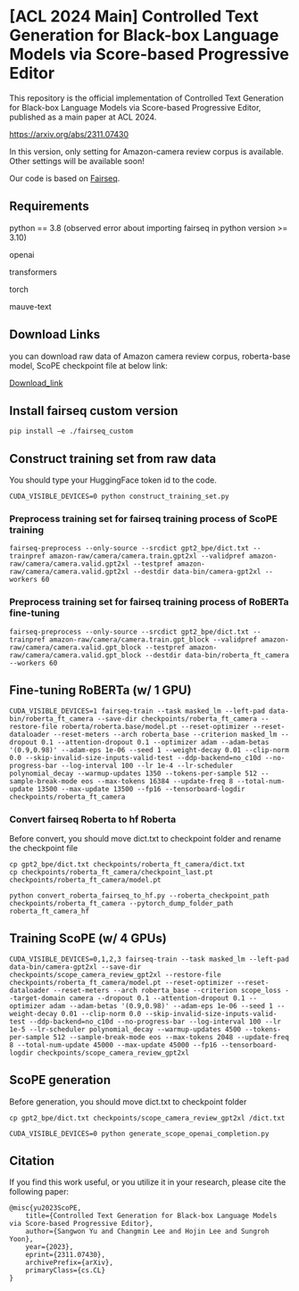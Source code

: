 # [ACL 2024 Main] Controlled Text Generation for Black-box Language Models via Score-based Progressive Editor

This repository is the official implementation of Controlled Text Generation for Black-box Language Models via Score-based Progressive Editor, published as a main paper at ACL 2024.

https://arxiv.org/abs/2311.07430

In this version, only setting for Amazon-camera review corpus is available. Other settings will be available soon!

Our code is based on [Fairseq](https://github.com/facebookresearch/fairseq).

## Requirements
python == 3.8 (observed error about importing fairseq in python version >= 3.10)

openai

transformers

torch

mauve-text

## Download Links
you can download raw data of Amazon camera review corpus, roberta-base model, ScoPE checkpoint file at below link:

[Download_link](https://drive.google.com/drive/folders/1JNbESAlh3ZtK_0DgyGXHsb2YmZm8LS6O?usp=sharing)

## Install fairseq custom version
```
pip install –e ./fairseq_custom
```

## Construct training set from raw data
You should type your HuggingFace token id to the code.
```
CUDA_VISIBLE_DEVICES=0 python construct_training_set.py
```

### Preprocess training set for fairseq training process of ScoPE training
```
fairseq-preprocess --only-source --srcdict gpt2_bpe/dict.txt --trainpref amazon-raw/camera/camera.train.gpt2xl --validpref amazon-raw/camera/camera.valid.gpt2xl --testpref amazon-raw/camera/camera.valid.gpt2xl --destdir data-bin/camera-gpt2xl --workers 60
```

### Preprocess training set for fairseq training process of RoBERTa fine-tuning
```
fairseq-preprocess --only-source --srcdict gpt2_bpe/dict.txt --trainpref amazon-raw/camera/camera.train.gpt_block --validpref amazon-raw/camera/camera.valid.gpt_block --testpref amazon-raw/camera/camera.valid.gpt_block --destdir data-bin/roberta_ft_camera --workers 60
```

## Fine-tuning RoBERTa (w/ 1 GPU)
```
CUDA_VISIBLE_DEVICES=1 fairseq-train --task masked_lm --left-pad data-bin/roberta_ft_camera --save-dir checkpoints/roberta_ft_camera --restore-file roberta/roberta.base/model.pt --reset-optimizer --reset-dataloader --reset-meters --arch roberta_base --criterion masked_lm --dropout 0.1 --attention-dropout 0.1 --optimizer adam --adam-betas '(0.9,0.98)' --adam-eps 1e-06 --seed 1 --weight-decay 0.01 --clip-norm 0.0 --skip-invalid-size-inputs-valid-test --ddp-backend=no_c10d --no-progress-bar --log-interval 100 --lr 1e-4 --lr-scheduler polynomial_decay --warmup-updates 1350 --tokens-per-sample 512 --sample-break-mode eos --max-tokens 16384 --update-freq 8 --total-num-update 13500 --max-update 13500 --fp16 --tensorboard-logdir checkpoints/roberta_ft_camera
```

### Convert fairseq Roberta to hf Roberta
Before convert, you should move dict.txt to checkpoint folder and rename the checkpoint file
```
cp gpt2_bpe/dict.txt checkpoints/roberta_ft_camera/dict.txt
cp checkpoints/roberta_ft_camera/checkpoint_last.pt checkpoints/roberta_ft_camera/model.pt
```

```
python convert_roberta_fairseq_to_hf.py --roberta_checkpoint_path checkpoints/roberta_ft_camera --pytorch_dump_folder_path roberta_ft_camera_hf
```


## Training ScoPE (w/ 4 GPUs)
```
CUDA_VISIBLE_DEVICES=0,1,2,3 fairseq-train --task masked_lm --left-pad data-bin/camera-gpt2xl --save-dir checkpoints/scope_camera_review_gpt2xl --restore-file checkpoints/roberta_ft_camera/model.pt --reset-optimizer --reset-dataloader --reset-meters --arch roberta_base --criterion scope_loss --target-domain camera --dropout 0.1 --attention-dropout 0.1 --optimizer adam --adam-betas '(0.9,0.98)' --adam-eps 1e-06 --seed 1 --weight-decay 0.01 --clip-norm 0.0 --skip-invalid-size-inputs-valid-test --ddp-backend=no_c10d --no-progress-bar --log-interval 100 --lr 1e-5 --lr-scheduler polynomial_decay --warmup-updates 4500 --tokens-per-sample 512 --sample-break-mode eos --max-tokens 2048 --update-freq 8 --total-num-update 45000 --max-update 45000 --fp16 --tensorboard-logdir checkpoints/scope_camera_review_gpt2xl
```

## ScoPE generation
Before generation, you should move dict.txt to checkpoint folder
```
cp gpt2_bpe/dict.txt checkpoints/scope_camera_review_gpt2xl /dict.txt
```

```
CUDA_VISIBLE_DEVICES=0 python generate_scope_openai_completion.py
```

## Citation
If you find this work useful, or you utilize it in your research, please cite the following paper:
```
@misc{yu2023ScoPE,
    title={Controlled Text Generation for Black-box Language Models via Score-based Progressive Editor},
    author={Sangwon Yu and Changmin Lee and Hojin Lee and Sungroh Yoon},
    year={2023},
    eprint={2311.07430},
    archivePrefix={arXiv},
    primaryClass={cs.CL}
}
```
